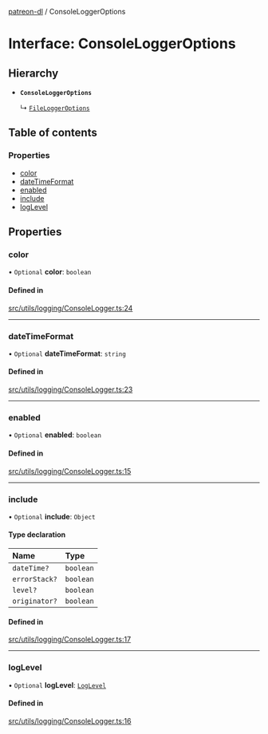 [patreon-dl](../README.md) / ConsoleLoggerOptions

# Interface: ConsoleLoggerOptions

## Hierarchy

- **`ConsoleLoggerOptions`**

  ↳ [`FileLoggerOptions`](FileLoggerOptions.md)

## Table of contents

### Properties

- [color](ConsoleLoggerOptions.md#color)
- [dateTimeFormat](ConsoleLoggerOptions.md#datetimeformat)
- [enabled](ConsoleLoggerOptions.md#enabled)
- [include](ConsoleLoggerOptions.md#include)
- [logLevel](ConsoleLoggerOptions.md#loglevel)

## Properties

### color

• `Optional` **color**: `boolean`

#### Defined in

[src/utils/logging/ConsoleLogger.ts:24](https://github.com/patrickkfkan/patreon-dl/blob/7326660/src/utils/logging/ConsoleLogger.ts#L24)

___

### dateTimeFormat

• `Optional` **dateTimeFormat**: `string`

#### Defined in

[src/utils/logging/ConsoleLogger.ts:23](https://github.com/patrickkfkan/patreon-dl/blob/7326660/src/utils/logging/ConsoleLogger.ts#L23)

___

### enabled

• `Optional` **enabled**: `boolean`

#### Defined in

[src/utils/logging/ConsoleLogger.ts:15](https://github.com/patrickkfkan/patreon-dl/blob/7326660/src/utils/logging/ConsoleLogger.ts#L15)

___

### include

• `Optional` **include**: `Object`

#### Type declaration

| Name | Type |
| :------ | :------ |
| `dateTime?` | `boolean` |
| `errorStack?` | `boolean` |
| `level?` | `boolean` |
| `originator?` | `boolean` |

#### Defined in

[src/utils/logging/ConsoleLogger.ts:17](https://github.com/patrickkfkan/patreon-dl/blob/7326660/src/utils/logging/ConsoleLogger.ts#L17)

___

### logLevel

• `Optional` **logLevel**: [`LogLevel`](../README.md#loglevel)

#### Defined in

[src/utils/logging/ConsoleLogger.ts:16](https://github.com/patrickkfkan/patreon-dl/blob/7326660/src/utils/logging/ConsoleLogger.ts#L16)
